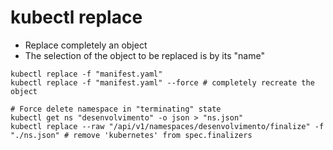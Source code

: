 # kubectl replace

- Replace completely an object
- The selection of the object to be replaced is by its "name"

```shell
kubectl replace -f "manifest.yaml"
kubectl replace -f "manifest.yaml" --force # completely recreate the object
```

```shell
# Force delete namespace in "terminating" state
kubectl get ns "desenvolvimento" -o json > "ns.json"
kubectl replace --raw "/api/v1/namespaces/desenvolvimento/finalize" -f "./ns.json" # remove 'kubernetes' from spec.finalizers
```
